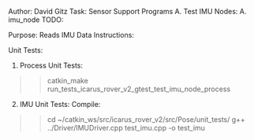 Author: David Gitz
Task: Sensor
Support Programs
A. Test IMU
Nodes:
A. imu_node
TODO:
 
Purpose:
Reads IMU Data
Instructions:


Unit Tests:
1.  Process Unit Tests:
  >>catkin_make run_tests_icarus_rover_v2_gtest_test_imu_node_process
2.  IMU Unit Tests:
  Compile: 
  >>cd ~/catkin_ws/src/icarus_rover_v2/src/Pose/unit_tests/
  >>g++ ../Driver/IMUDriver.cpp test_imu.cpp -o test_imu


